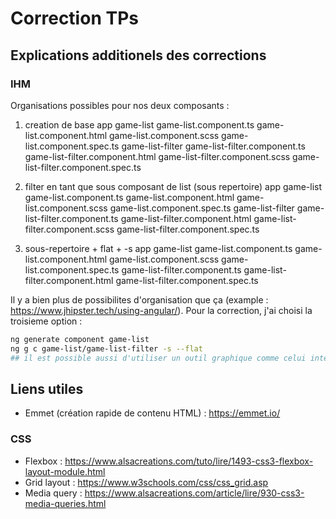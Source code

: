 Correction TPs
==============

Explications additionels des corrections
-----------------------------------------

### IHM

Organisations possibles pour nos deux composants :
1. creation de base
app
  game-list
    game-list.component.ts
    game-list.component.html
    game-list.component.scss
    game-list.component.spec.ts
  game-list-filter
    game-list-filter.component.ts
    game-list-filter.component.html
    game-list-filter.component.scss
    game-list-filter.component.spec.ts

1. filter en tant que sous composant de list (sous repertoire)
app
  game-list
    game-list.component.ts
    game-list.component.html
    game-list.component.scss
    game-list.component.spec.ts
    game-list-filter
      game-list-filter.component.ts
      game-list-filter.component.html
      game-list-filter.component.scss
      game-list-filter.component.spec.ts

1. sous-repertoire + flat + -s
app
  game-list
    game-list.component.ts
    game-list.component.html
    game-list.component.scss
    game-list.component.spec.ts
    game-list-filter.component.ts
    game-list-filter.component.html
    game-list-filter.component.spec.ts

Il y a bien plus de possibilites d'organisation que ça (example : https://www.jhipster.tech/using-angular/).
Pour la correction, j'ai choisi la troisieme option :
```bash
ng generate component game-list
ng g c game-list/game-list-filter -s --flat
## il est possible aussi d'utiliser un outil graphique comme celui intégré a vscode.
```


Liens utiles
------------

* Emmet (création rapide de contenu HTML) : https://emmet.io/

### CSS

* Flexbox : https://www.alsacreations.com/tuto/lire/1493-css3-flexbox-layout-module.html
* Grid layout : https://www.w3schools.com/css/css_grid.asp
* Media query : https://www.alsacreations.com/article/lire/930-css3-media-queries.html

